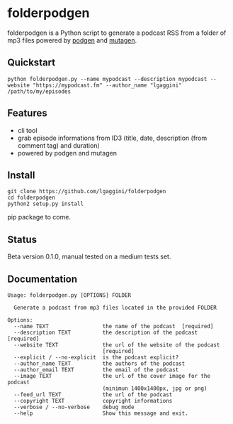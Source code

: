 # folderpodgen

folderpodgen is a Python script to generate a podcast RSS from a folder of mp3 files powered by [podgen](https://github.com/tobinus/python-podgen) and [mutagen](https://raw.githubusercontent.com/github/gitignore/master/Python.gitignore).

## Quickstart
```shell
python folderpodgen.py --name mypodcast --description mypodcast --website "https://mypodcast.fm" --author_name "lgaggini"  /path/to/my/episodes
```
## Features
* cli tool
* grab episode informations from ID3 (title, date, description (from comment tag) and duration)
* powered by podgen and mutagen

## Install
```
git clone https://github.com/lgaggini/folderpodgen
cd folderpodgen
python2 setup.py install
```

pip package to come.

## Status
Beta version 0.1.0, manual tested on a medium tests set.

## Documentation
```shell
Usage: folderpodgen.py [OPTIONS] FOLDER

  Generate a podcast from mp3 files located in the provided FOLDER

Options:
  --name TEXT                 the name of the podcast  [required]
  --description TEXT          the description of the podcast  [required]
  --website TEXT              the url of the website of the podcast
                              [required]
  --explicit / --no-explicit  is the podcast explicit?
  --author_name TEXT          the authors of the podcast
  --author_email TEXT         the email of the podcast
  --image TEXT                the url of the cover image for the podcast
                              (minimun 1400x1400px, jpg or png)
  --feed_url TEXT             the url of the podcast
  --copyright TEXT            copyright informations
  --verbose / --no-verbose    debug mode
  --help                      Show this message and exit.
```

